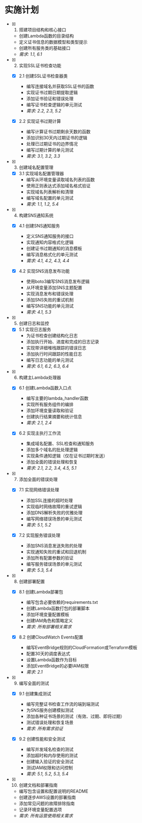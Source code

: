 # 实施计划

- [x] 1. 搭建项目结构和核心接口
  - 创建Lambda函数的目录结构
  - 定义证书信息的数据模型和类型提示
  - 创建所有服务类的基础接口
  - _需求: 1.1, 6.1_

- [x] 2. 实现SSL证书检查功能
  - [x] 2.1 创建SSL证书检查器类
    - 编写连接域名并获取SSL证书的函数
    - 实现证书过期日期提取逻辑
    - 添加证书验证和错误处理
    - 编写证书检查逻辑的单元测试
    - _需求: 2.2, 2.3, 5.2_

  - [x] 2.2 实现证书过期计算
    - 编写计算证书过期剩余天数的函数
    - 添加识别30天内过期证书的逻辑
    - 处理已过期证书的边界情况
    - 编写过期计算的单元测试
    - _需求: 3.1, 3.2, 3.3_

- [x] 3. 创建域名配置管理
  - [x] 3.1 实现域名配置管理器
    - 编写从环境变量读取域名列表的函数
    - 使用正则表达式添加域名格式验证
    - 实现域名列表解析和清理
    - 编写域名配置的单元测试
    - _需求: 1.1, 1.2, 5.4_

- [x] 4. 构建SNS通知系统
  - [x] 4.1 创建SNS通知服务
    - 定义SNS通知服务的接口
    - 实现通知内容格式化逻辑
    - 创建证书过期通知的消息模板
    - 编写消息格式化的单元测试
    - _需求: 4.1, 4.2, 4.3, 4.4_

  - [x] 4.2 实现SNS消息发布功能
    - 使用boto3编写SNS消息发布逻辑
    - 从环境变量添加SNS主题配置
    - 实现消息发布和错误处理
    - 添加SNS失败的重试机制
    - 编写SNS功能的单元测试
    - _需求: 4.1, 5.3_

- [x] 5. 创建日志和监控
  - [x] 5.1 实现日志服务
    - 为证书检查创建结构化日志
    - 添加执行开始、进度和完成的日志记录
    - 实现带详细堆栈跟踪的错误日志
    - 添加执行时间跟踪的性能日志
    - 编写日志功能的单元测试
    - _需求: 6.1, 6.2, 6.3, 6.4_

- [x] 6. 构建主Lambda处理器
  - [x] 6.1 创建Lambda函数入口点
    - 编写主要的lambda_handler函数
    - 实现所有服务组件的编排
    - 添加环境变量读取和验证
    - 创建执行结果摘要和统计信息
    - _需求: 2.1, 2.4_

  - [x] 6.2 实现主执行工作流
    - 集成域名配置、SSL检查和通知服务
    - 添加多个域名的批处理逻辑
    - 实现条件通知逻辑（仅在证书过期时发送）
    - 添加全面的错误处理和恢复
    - _需求: 2.1, 2.2, 3.4, 4.5, 5.1_

- [x] 7. 添加全面的错误处理
  - [x] 7.1 实现网络错误处理
    - 添加SSL连接的超时处理
    - 实现临时网络故障的重试逻辑
    - 添加DNS解析失败的优雅处理
    - 编写网络错误场景的单元测试
    - _需求: 5.1, 5.2_

  - [x] 7.2 实现服务错误处理
    - 添加SNS消息发送失败的处理
    - 实现通知失败的重试和回退机制
    - 添加所有配置参数的验证
    - 编写服务错误场景的单元测试
    - _需求: 5.3, 5.4_

- [x] 8. 创建部署配置
  - [x] 8.1 创建Lambda部署包
    - 编写包含必要依赖的requirements.txt
    - 创建Lambda函数打包的部署脚本
    - 添加环境变量配置模板
    - 创建IAM角色和策略定义
    - _需求: 所有部署相关需求_

  - [x] 8.2 创建CloudWatch Events配置
    - 编写EventBridge规则的CloudFormation或Terraform模板
    - 配置30天的调度表达式
    - 设置Lambda函数作为目标
    - 添加EventBridge的必要IAM权限
    - _需求: 2.1_

- [x] 9. 编写全面的测试
  - [x] 9.1 创建集成测试
    - 编写完整证书检查工作流的端到端测试
    - 为SNS服务创建模拟测试
    - 添加各种证书场景的测试（有效、过期、即将过期）
    - 测试错误处理和恢复场景
    - _需求: 所有需求验证_

  - [x] 9.2 创建性能和安全测试
    - 编写并发域名检查的测试
    - 添加超时和内存使用的测试
    - 创建输入验证的安全测试
    - 测试IAM权限和访问控制
    - _需求: 5.1, 5.2, 5.3, 5.4_

- [x] 10. 创建文档和部署指南
  - 编写包含设置和配置说明的README
  - 创建逐步AWS设置的部署指南
  - 添加常见问题的故障排除指南
  - 记录环境变量配置选项
  - _需求: 所有运营使用相关需求_